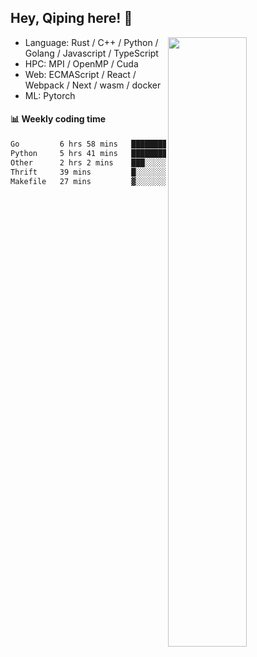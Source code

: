 

## Hey, Qiping here! :wave:

[<img align="right" width="50%" src="https://github-readme-stats.vercel.app/api?username=ppppqp&theme=dark&show_icons=true">](https://metrics.lecoq.io/ppppqp?template=classic)



-   Language: Rust / C++ / Python / Golang / Javascript / TypeScript
-   HPC: MPI / OpenMP / Cuda
-   Web: ECMAScript / React / Webpack / Next / wasm / docker
-   ML: Pytorch



#### :bar_chart: Weekly coding time

<!--START_SECTION:waka-->

```txt
Go         6 hrs 58 mins   ██████████▒░░░░░░░░░░░░░░   41.47 %
Python     5 hrs 41 mins   ████████▒░░░░░░░░░░░░░░░░   33.86 %
Other      2 hrs 2 mins    ███░░░░░░░░░░░░░░░░░░░░░░   12.15 %
Thrift     39 mins         █░░░░░░░░░░░░░░░░░░░░░░░░   03.92 %
Makefile   27 mins         ▓░░░░░░░░░░░░░░░░░░░░░░░░   02.68 %
```

<!--END_SECTION:waka-->
